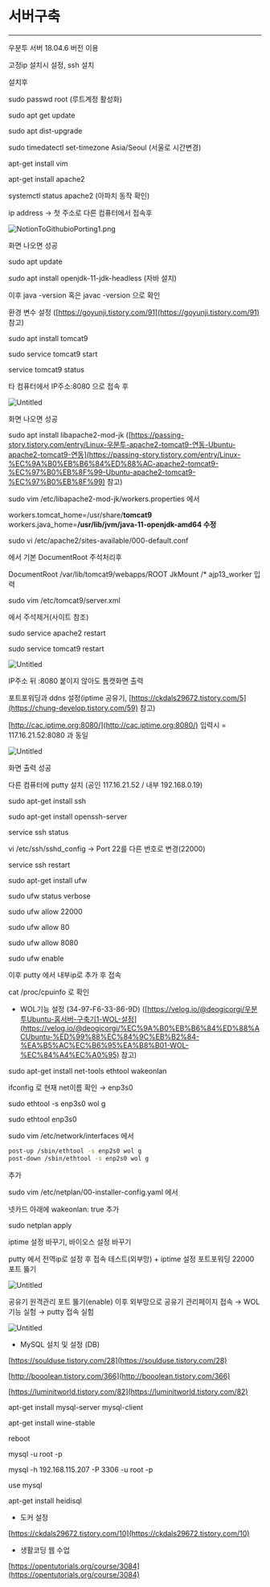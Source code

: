 # 서버구축

---

우분투 서버 18.04.6 버전 이용

고정ip 설치시 설정, ssh 설치

설치후

sudo passwd root (루트계정 활성화)

sudo apt get update

sudo apt dist-upgrade

sudo timedatectl set-timezone Asia/Seoul (서울로 시간변경)

apt-get install vim

apt-get install apache2

systemctl status apache2 (아파치 동작 확인)

ip address → 첫 주소로 다른 컴퓨터에서 접속후 

![NotionToGithubioPorting1.png]([%E1%84%80%E1%85%A2%E1%84%8B%E1%85%B5%E1%86%AB%20%E1%84%92%E1%85%A9%E1%86%B7%E1%84%91%E1%85%B5%20%E1%84%86%E1%85%A1%E1%86%AB%E1%84%83%E1%85%B3%E1%86%AF%E1%84%80%E1%85%B5%2004788b4c58804f35932556e37f09ec58/Untitled.png](https://www.notion.so/04788b4c58804f35932556e37f09ec58?pvs=4#d22f6ca65f9b46e793faed8eab277e8f))

화면 나오면 성공

sudo apt update

sudo apt install openjdk-11-jdk-headless (자바 설치)

이후 java -version 혹은 javac -version 으로 확인

환경 변수 설정 ([https://goyunji.tistory.com/91](https://goyunji.tistory.com/91) 참고)

sudo apt install tomcat9

sudo service tomcat9 start

service tomcat9 status

타 컴퓨터에서 IP주소:8080 으로 접속 후

![Untitled](%E1%84%80%E1%85%A2%E1%84%8B%E1%85%B5%E1%86%AB%20%E1%84%92%E1%85%A9%E1%86%B7%E1%84%91%E1%85%B5%20%E1%84%86%E1%85%A1%E1%86%AB%E1%84%83%E1%85%B3%E1%86%AF%E1%84%80%E1%85%B5%2004788b4c58804f35932556e37f09ec58/Untitled%201.png)

화면 나오면 성공

sudo apt install libapache2-mod-jk ([https://passing-story.tistory.com/entry/Linux-우분투-apache2-tomcat9-연동-Ubuntu-apache2-tomcat9-연동](https://passing-story.tistory.com/entry/Linux-%EC%9A%B0%EB%B6%84%ED%88%AC-apache2-tomcat9-%EC%97%B0%EB%8F%99-Ubuntu-apache2-tomcat9-%EC%97%B0%EB%8F%99) 참고)

sudo vim /etc/libapache2-mod-jk/workers.properties 에서

workers.tomcat_home=/usr/share/**tomcat9**
workers.java_home=**/usr/lib/jvm/java-11-openjdk-amd64 수정**

sudo vi /etc/apache2/sites-available/000-default.conf

에서 기본 DocumentRoot 주석처리후

DocumentRoot /var/lib/tomcat9/webapps/ROOT
JkMount /* ajp13_worker 입력

sudo vim /etc/tomcat9/server.xml

에서 주석제거(사이트 참조)

sudo service apache2 restart

sudo service tomcat9 restart

![Untitled](%E1%84%80%E1%85%A2%E1%84%8B%E1%85%B5%E1%86%AB%20%E1%84%92%E1%85%A9%E1%86%B7%E1%84%91%E1%85%B5%20%E1%84%86%E1%85%A1%E1%86%AB%E1%84%83%E1%85%B3%E1%86%AF%E1%84%80%E1%85%B5%2004788b4c58804f35932556e37f09ec58/Untitled%202.png)

IP주소 뒤 :8080 붙이지 않아도 톰캣화면 출력

포트포워딩과 ddns 설정(iptime 공유기, [https://ckdals29672.tistory.com/5](https://chung-develop.tistory.com/59) 참고)

[http://cac.iptime.org:8080/](http://cac.iptime.org:8080/) 입력시 = 117.16.21.52:8080 과 동일

![Untitled](%E1%84%80%E1%85%A2%E1%84%8B%E1%85%B5%E1%86%AB%20%E1%84%92%E1%85%A9%E1%86%B7%E1%84%91%E1%85%B5%20%E1%84%86%E1%85%A1%E1%86%AB%E1%84%83%E1%85%B3%E1%86%AF%E1%84%80%E1%85%B5%2004788b4c58804f35932556e37f09ec58/Untitled%203.png)

화면 출력 성공

다른 컴퓨터에 putty 설치 (공인 117.16.21.52 / 내부 192.168.0.19)

sudo apt-get install ssh

sudo apt-get install openssh-server

service ssh status

vi /etc/ssh/sshd_config → Port 22를 다른 번호로 변경(22000)

service ssh restart

sudo apt-get install ufw

sudo ufw status verbose

sudo ufw allow 22000

sudo ufw allow 80

sudo ufw allow 8080

sudo ufw enable

이후 putty 에서 내부ip로 추가 후 접속

cat /proc/cpuinfo 로 확인

- WOL기능 설정 (34-97-F6-33-86-9D)  ([https://velog.io/@deogicorgi/우분투Ubuntu-홈서버-구축기1-WOL-설정](https://velog.io/@deogicorgi/%EC%9A%B0%EB%B6%84%ED%88%ACUbuntu-%ED%99%88%EC%84%9C%EB%B2%84-%EA%B5%AC%EC%B6%95%EA%B8%B01-WOL-%EC%84%A4%EC%A0%95) 참고)

sudo apt-get install net-tools ethtool wakeonlan

ifconfig 로 현재 net이름 확인 → enp3s0

sudo ethtool -s enp3s0 wol g

sudo ethtool enp3s0

sudo vim /etc/network/interfaces 에서

```bash
post-up /sbin/ethtool -s enp2s0 wol g
post-down /sbin/ethtool -s enp2s0 wol g
```

추가

sudo vim /etc/netplan/00-installer-config.yaml 에서

넷카드 아래에 wakeonlan: true 추가

sudo netplan apply

iptime 설정 바꾸기, 바이오스 설정 바꾸기

putty 에서 전역ip로 설정 후 접속 테스트(외부망) + iptime 설정 포트포워딩 22000 포트 뚫기

![Untitled](%E1%84%80%E1%85%A2%E1%84%8B%E1%85%B5%E1%86%AB%20%E1%84%92%E1%85%A9%E1%86%B7%E1%84%91%E1%85%B5%20%E1%84%86%E1%85%A1%E1%86%AB%E1%84%83%E1%85%B3%E1%86%AF%E1%84%80%E1%85%B5%2004788b4c58804f35932556e37f09ec58/Untitled%204.png)

공유기 원격관리 포트 뚫기(enable) 이후 외부망으로 공유기 관리페이지 접속 → WOL 기능 실험 → putty 접속 실험

![Untitled](%E1%84%80%E1%85%A2%E1%84%8B%E1%85%B5%E1%86%AB%20%E1%84%92%E1%85%A9%E1%86%B7%E1%84%91%E1%85%B5%20%E1%84%86%E1%85%A1%E1%86%AB%E1%84%83%E1%85%B3%E1%86%AF%E1%84%80%E1%85%B5%2004788b4c58804f35932556e37f09ec58/Untitled%205.png)

- MySQL 설치 및 설정 (DB)

[https://soulduse.tistory.com/28](https://soulduse.tistory.com/28)

[http://booolean.tistory.com/366](http://booolean.tistory.com/366)

[https://luminitworld.tistory.com/82](https://luminitworld.tistory.com/82)

apt-get install mysql-server mysql-client

apt-get install wine-stable

reboot

mysql -u root -p

mysql -h 192.168.115.207 -P 3306 -u root -p

use mysql

apt-get install heidisql

- 도커 설정

[https://ckdals29672.tistory.com/10](https://ckdals29672.tistory.com/10)

- 생활코딩 웹 수업

[https://opentutorials.org/course/3084](https://opentutorials.org/course/3084)
